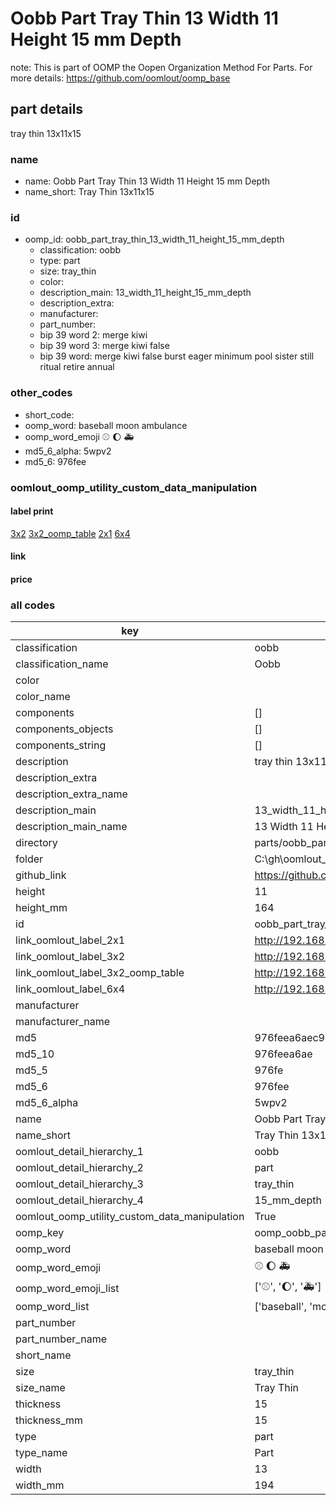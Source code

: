 # Oobb Part Tray Thin 13 Width 11 Height 15 mm Depth  

note: This is part of OOMP the Oopen Organization Method For Parts. For more details: https://github.com/oomlout/oomp_base

##  part details
  



tray thin 13x11x15



### name
* name: Oobb Part Tray Thin 13 Width 11 Height 15 mm Depth
* name_short: Tray Thin 13x11x15 
### id
* oomp_id: oobb_part_tray_thin_13_width_11_height_15_mm_depth
  * classification: oobb
  * type: part
  * size: tray_thin
  * color: 
  * description_main: 13_width_11_height_15_mm_depth
  * description_extra: 
  * manufacturer: 
  * part_number: 
  * bip 39 word 2: merge kiwi
  * bip 39 word 3: merge kiwi false
  * bip 39 word: merge kiwi false burst eager minimum pool sister still ritual retire annual

### other_codes
* short_code: 
* oomp_word: baseball moon ambulance
* oomp_word_emoji :baseball: :moon: :ambulance:
* md5_6_alpha: 5wpv2
* md5_6: 976fee






### oomlout_oomp_utility_custom_data_manipulation
#### label print
[3x2](http://192.168.1.245:1112/?label=oomp%205wpv2)
[3x2_oomp_table](http://192.168.1.108:1112/?label=oomp%205wpv2)
[2x1](http://192.168.1.242:1112/?label=oomp%205wpv2)
[6x4](http://192.168.1.55:1112/?label=oomp%205wpv2)    

#### link

                              

#### price







### all codes 
| key | value |  
| --- | --- |  
| classification | oobb |  
| classification_name | Oobb |  
| color |  |  
| color_name |  |  
| components | [] |  
| components_objects | [] |  
| components_string | [] |  
| description | tray thin 13x11x15 |  
| description_extra |  |  
| description_extra_name |  |  
| description_main | 13_width_11_height_15_mm_depth |  
| description_main_name | 13 Width 11 Height 15 mm Depth |  
| directory | parts/oobb_part_tray_thin_13_width_11_height_15_mm_depth |  
| folder | C:\gh\oomlout_oobb_version_4_generated_parts\parts\oobb_part_tray_thin_13_width_11_height_15_mm_depth |  
| github_link | https://github.com/oomlout/oomlout_oomp_part_src/tree/main/parts/oobb_part_tray_thin_13_width_11_height_15_mm_depth |  
| height | 11 |  
| height_mm | 164 |  
| id | oobb_part_tray_thin_13_width_11_height_15_mm_depth |  
| link_oomlout_label_2x1 | http://192.168.1.242:1112/?label=oomp%205wpv2 |  
| link_oomlout_label_3x2 | http://192.168.1.245:1112/?label=oomp%205wpv2 |  
| link_oomlout_label_3x2_oomp_table | http://192.168.1.108:1112/?label=oomp%205wpv2 |  
| link_oomlout_label_6x4 | http://192.168.1.55:1112/?label=oomp%205wpv2 |  
| manufacturer |  |  
| manufacturer_name |  |  
| md5 | 976feea6aec99502342271eca49edc5b |  
| md5_10 | 976feea6ae |  
| md5_5 | 976fe |  
| md5_6 | 976fee |  
| md5_6_alpha | 5wpv2 |  
| name | Oobb Part Tray Thin 13 Width 11 Height 15 mm Depth |  
| name_short | Tray Thin 13x11x15  |  
| oomlout_detail_hierarchy_1 | oobb |  
| oomlout_detail_hierarchy_2 | part |  
| oomlout_detail_hierarchy_3 | tray_thin |  
| oomlout_detail_hierarchy_4 | 15_mm_depth |  
| oomlout_oomp_utility_custom_data_manipulation | True |  
| oomp_key | oomp_oobb_part_tray_thin_13_width_11_height_15_mm_depth |  
| oomp_word | baseball moon ambulance |  
| oomp_word_emoji | :baseball: :moon: :ambulance: |  
| oomp_word_emoji_list | [':baseball:', ':moon:', ':ambulance:'] |  
| oomp_word_list | ['baseball', 'moon', 'ambulance'] |  
| part_number |  |  
| part_number_name |  |  
| short_name |  |  
| size | tray_thin |  
| size_name | Tray Thin |  
| thickness | 15 |  
| thickness_mm | 15 |  
| type | part |  
| type_name | Part |  
| width | 13 |  
| width_mm | 194 |  
